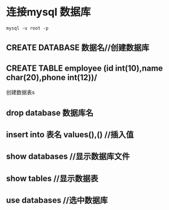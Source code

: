 # 连接mysql 数据库

```
mysql -u root -p
```



## CREATE DATABASE  数据名//创建数据库

## CREATE TABLE employee (id int(10),name char(20),phone int(12))/

创建数据表s

## drop database 数据库名

## insert into 表名 values(),()   //插入值

## show databases //显示数据库文件

## show tables //显示数据表

## use   databases  //选中数据库

